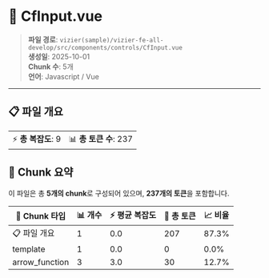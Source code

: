 # 📄 CfInput.vue

> **파일 경로**: `vizier(sample)/vizier-fe-all-develop/src/components/controls/CfInput.vue`  
> **생성일**: 2025-10-01  
> **Chunk 수**: 5개  
> **언어**: Javascript / Vue
---


## 📋 파일 개요

| | |
|--|--|
| ⚡ **총 복잡도**: 9 | 📊 **총 토큰 수**: 237 |






## 🧩 Chunk 요약

이 파일은 총 **5개의 chunk**로 구성되어 있으며, **237개의 토큰**을 포함합니다.

| 🧩 Chunk 타입 | 📊 개수 | ⚡ 평균 복잡도 | 📝 총 토큰 | 📈 비율 |
|---------------|--------|-------------|----------|--------|
| 📋 파일 개요 | 1 | 0.0 | 207 | 87.3% |
| template | 1 | 0.0 | 0 | 0.0% |
| arrow_function | 3 | 3.0 | 30 | 12.7% |

